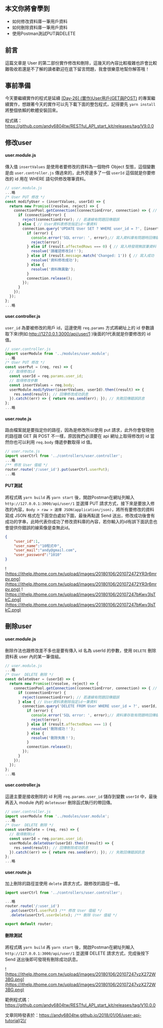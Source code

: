 ## 本文你將會學到
- 如何修改資料庫一筆用戶資料
- 如何刪除資料庫一筆用戶資料
- 使用Postman測試PUT與DELETE

## 前言
這篇文章是 User 的第二部份實作修改和刪除，這幾天的內容比較複雜也許會比較難吸收若還是不了解的讀者歡迎在底下留言問題，我會很樂意地幫你解答哦！

## 事前準備
今天要繼續實作的程式是延續 [[Day-26] (實作)User用戶(GET與POST)](https://ithelp.ithome.com.tw/articles/10196004) 的專案繼續實作，想跟著今天的實作可以先下載下面的整包程式，記得要先 `yarn install` 將整個依賴的軟體安裝回來。

程式碼：https://github.com/andy6804tw/RESTful_API_start_kit/releases/tag/V9.0.0

## 修改user

#### user.module.js

傳入值 `insertValues` 是使用者要修改的資料為一個物件 Object 型態，這個變數是由 `user.controller.js` 傳過來的，此外旁邊多了一個 `userId` 這個就是你要修改的 id 用在 WHERE 語句供修改哪筆資料。

```js
// user.module.js
...略
/* User PUT 修改 */
const modifyUser = (insertValues, userId) => {
  return new Promise((resolve, reject) => {
    connectionPool.getConnection((connectionError, connection) => { // 資料庫連線
      if (connectionError) {
        reject(connectionError); // 若連線有問題回傳錯誤
      } else { // User資料表修改指定id一筆資料
        connection.query('UPDATE User SET ? WHERE user_id = ?', [insertValues, userId], (error, result) => {
          if (error) {
            console.error('SQL error: ', error);// 寫入資料庫有問題時回傳錯誤
            reject(error);
          } else if (result.affectedRows === 0) { // 寫入時發現無該筆資料
            resolve('請確認修改Id！');
          } else if (result.message.match('Changed: 1')) { // 寫入成功
            resolve('資料修改成功');
          } else {
            resolve('資料無異動');
          }
          connection.release();
        });
      }
    });
  });
};
...略
```

#### user.controller.js
`user_id` 為要被修改的用戶 id，這邊使用 `req.params` 方式將網址上的 id 參數讀取下來(例如:http://127.0.0.1:3000/api/user/1 )後面的1代表就是你要修改的 id 值。

```js
// user.controller.js
import userModule from '../modules/user.module';
...略
/* User PUT 修改 */
const userPut = (req, res) => {
  // 取得修改id
  const userId = req.params.user_id;
  // 取得修改參數
  const insertValues = req.body;
  userModule.modifyUser(insertValues, userId).then((result) => {
    res.send(result); // 回傳修改成功訊息
  }).catch((err) => { return res.send(err); }); // 失敗回傳錯誤訊息
};
...略
```

#### user.route.js
路由檔案就是要指定你的路徑，因為是修改所以使用 put 請求，此外你會發現他的路徑跟 GET 與 POST 不一樣，原因我們必須要在 api 網址上取得修改的 id 當然你也可以利用 `req.body` 傳遞參數取得 id 值。

```js
// user.route.js
import userCtrl from '../controllers/user.controller';
...略
/** 修改 User 值組 */
router.route('/:user_id').put(userCtrl.userPut);
...略
```

#### PUT測試
將程式碼 `yarn build` 再 `yarn start` 後，開啟Postman在網址列輸入 `http://127.0.0.1:3000/api/user/1` 並選擇 PUT 請求方式，接下來是要放入修改的內容，`Body > raw > 選擇 JSON(application/json)`，將所有要修改的資料寫成 JSON 格式在下面空白處如下圖，最後再點選 Send 送出，修改成功後會有成功的字串，此時代表你成功了修改資料庫的內容，若你輸入的id有誤下面訊息也會提供你錯誤的線索像是查無此id。

```json
{
	"user_id":1,
	"user_name":"10程式中",
	"user_mail":"andy@gmail.com",
	"user_password":"1010"
}
```

![https://ithelp.ithome.com.tw/upload/images/20180106/201072472YR3r6mrpv.png](https://ithelp.ithome.com.tw/upload/images/20180106/201072472YR3r6mrpv.png)
![https://ithelp.ithome.com.tw/upload/images/20180106/20107247bKwv3lsTkC.png](https://ithelp.ithome.com.tw/upload/images/20180106/20107247bKwv3lsTkC.png)


## 刪除user

#### user.module.js
刪除作法也跟修改差不多也是要有傳入 id 名為 userId 的參數，使用 `DELETE` 刪除資料表 user 內的某一筆值組。

```js
// user.module.js
...略
/* User  DELETE 刪除 */
const deleteUser = (userId) => {
  return new Promise((resolve, reject) => {
    connectionPool.getConnection((connectionError, connection) => { // 資料庫連線
      if (connectionError) {
        reject(connectionError); // 若連線有問題回傳錯誤
      } else { // User資料表刪除指定id一筆資料
        connection.query('DELETE FROM User WHERE user_id = ?', userId, (error, result) => {
          if (error) {
            console.error('SQL error: ', error);// 資料庫存取有問題時回傳錯誤
            reject(error);
          } else if (result.affectedRows === 1) {
            resolve('刪除成功！');
          } else {
            resolve('刪除失敗！');
          }
          connection.release();
        });
      }
    });
  });
};
...略
```

#### user.controller.js
這邊主要是接收刪除的 id 利用 `req.params.user_id` 儲存到變數 `userId` 中，最後再丟入 module 內的 `deleteuser` 刪除函式執行的帶回傳。

```js
// user.controller.js
import userModule from '../modules/user.module';
...略
/* User  DELETE 刪除 */
const userDelete = (req, res) => {
  // 取得刪除id
  const userId = req.params.user_id;
  userModule.deleteUser(userId).then((result) => {
    res.send(result); // 回傳刪除成功訊息
  }).catch((err) => { return res.send(err); }); // 失敗回傳錯誤訊息
};
...略
```

#### user.route.js
加上刪除的路徑並使用 `delete` 請求方式，跟修改的路徑一樣。

```js
import userCtrl from '../controllers/user.controller';

...略
router.route('/:user_id')
  .put(userCtrl.userPut) /** 修改 User 值組 */
  .delete(userCtrl.userDelete); /** 刪除 User 值組 */

export default router;
```

#### 刪除測試
將程式碼 `yarn build` 再 `yarn start` 後，開啟Postman在網址列輸入 `http://127.0.0.1:3000/api/user/1` 並選擇 DELETE 請求方式，完成後按下 Send 送出後即可發現有刪除成功訊息。

![https://ithelp.ithome.com.tw/upload/images/20180106/20107247vzX272W3BG.png](https://ithelp.ithome.com.tw/upload/images/20180106/20107247vzX272W3BG.png)


範例程式碼：https://github.com/andy6804tw/RESTful_API_start_kit/releases/tag/V10.0.0

文章同時發表於：https://andy6804tw.github.io/2018/01/06/user-api-tutorial(2)/
